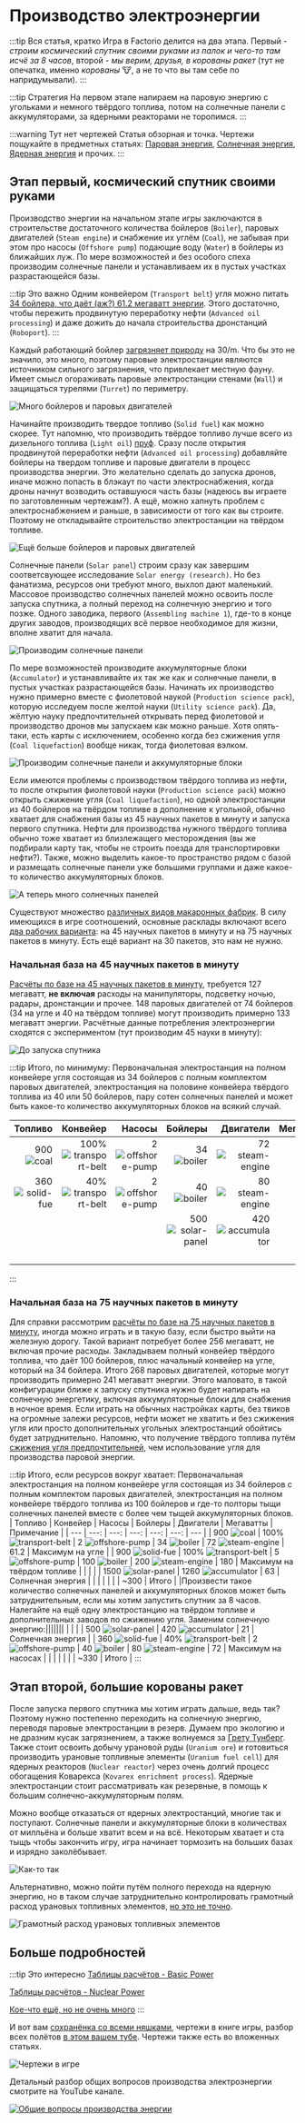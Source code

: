 # Производство электроэнергии

:::tip Вся статья, кратко
Игра в Factorio делится на два этапа. Первый - *строим космический спутник своими руками из палок и чего-то там исчё за 8 часов*, второй - *мы верим, друзья, в корованы ракет* (тут не опечатка, именно *корованы* 🐮, а не то что вы там себе по напридумывали).
:::

:::tip Стратегия
На первом этапе напираем на паровую энергию с угольками и немного твёрдого топлива, потом на солнечные панели с аккумуляторами, за ядерными реакторами не торопимся.
:::

:::warning Тут нет чертежей
Статья обзорная и точка. Чертежи пощукайте в предметных статьях:
[Паровая энергия](SteamPower.md),
[Солнечная энергия](SolarPower.md),
[Ядерная энергия](NuclearPower.md)
и прочих.
:::

## Этап первый, космический спутник своими руками

Производство энергии на начальном этапе игры заключаются в строительстве достаточного количества бойлеров (`Boiler`), паровых двигателей (`Steam engine`) и снабжение их углём (`Coal`), не забывая при этом про насосы (`Offshore pump`) подающие воду (`Water`) в бойлеры из ближайших луж. По мере возможностей и без особого спеха производим солнечные панели и устанавливаем их в пустых участках разрастающейся базы.

:::tip Это важно
Одним конвейером (`Transport belt`) угля можно питать [34 бойлера, что даёт (аж?) 61.2 мегаватт энергии](SteamPower.md). Этого достаточно, чтобы пережить продвинутую переработку нефти (`Advanced oil processing`) и даже дожить до начала строительства дронстанций (`Roboport`).
:::

Каждый работающий бойлер [загрязняет природу](https://wiki.factorio.com/Pollution) на 30/m. Что бы это не значило, это много, поэтому паровые электростанции являются источником сильного загрязнения, что привлекает местную фауну. Имеет смысл огораживать паровые электростанции стенами (`Wall`) и защищаться турелями (`Turret`) по периметру.

![Много бойлеров и паровых двигателей](../../images/PowerProduction/SteamPower.02.png)

Начинайте производить твердое топливо (`Solid fuel`) как можно скорее. Тут напомню, что производить твёрдое топливо лучше всего из дизельного топлива (`Light oil`) [пруф](https://youtu.be/avZhWqnDwHI?t=66). Сразу после открытия продвинутой переработки нефти (`Advanced oil processing`) добавляйте бойлеры на твердом топливе и паровые двигатели в процесс производства энергии. Это желательно сделать до запуска дронов, иначе можно попасть в блэкаут по части электроснабжения, когда дроны начнут возводить оставшуюся часть базы (надеюсь вы играете по заготовленным чертежам?). А ещё, можно хапнуть проблем с электроснабжением и раньше, в зависимости от того как вы строите. Поэтому не откладывайте строительство электростанции на твёрдом топливе.

![Ещё больше бойлеров и паровых двигателей](../../images/PowerProduction/SteamPower.03.png)

Солнечные панели (`Solar panel`) строим сразу как завершим соответсвующее исследование `Solar energy (research)`. Но без фанатизма, ресурсов они требуют много, выхлоп дают маленький. Массовое производство солнечных панелей можно освоить после запуска спутника, а полный переход на солнечную энергию и того позже. Одного заводика, первого (`Assembling machine 1`), где-то в конце других заводов, производящих всё первое необходимое для жизни, вполне хватит для начала.

![Производим солнечные панели](../../images/PowerProduction/PowerProduction.04.png)

По мере возможностей производите аккумуляторные блоки (`Accumulator`) и устанавливайте их так же как и солнечные панели, в пустых участках разрастающейся базы. Начинать их производство нужно примерно вместе с фиолетовой наукой (`Production science pack`), которую исследуем после желтой науки (`Utility science pack`). Да, жёлтую науку предпочтительней открывать перед фиолетовой и производство дронов мы запускаем как можно раньше. Хотя опять-таки, есть карты с исключением, особенно когда без сжижения угля (`Coal liquefaction`) вообще никак, тогда фиолетовая вэлком.

![Производим солнечные панели и аккумуляторные блоки](../../images/PowerProduction/PowerProduction.05.png)

Если имеются проблемы с производством твёрдого топлива из нефти, то после открытия фиолетовой науки (`Production science pack`) можно открыть сжижение угля (`Coal liquefaction`), но одной электростанции из 40 бойлеров на твёрдом топливе в дополнение к угольной, обычно хватает для снабжения базы из 45 научных пакетов в минуту и запуска первого спутника. Нефти для производства нужного твёрдого топлива обычно тоже хватает из близлежащего месторождения (вы же подбирали карту так, чтобы не строить поезда для транспортировки нефти?). Также, можно выделить какое-то пространство рядом с базой и размещать солнечные панели уже большими группами и даже какое-то количество аккумуляторных блоков.

![А теперь много солнечных панелей](../../images/PowerProduction/SolarPower.04.png)

Существуют множество [различных видов макаронных фабрик](https://factorioprints.com/top). В силу имеющихся в игре соотношений, основные расклады включают всего [два рабочих варианта](https://factoriocheatsheet.com/#science): на 45 научных пакетов в минуту и на 75 научных пакетов в минуту. Есть ещё вариант на 30 пакетов, это нам не нужно.

### Начальная база на 45 научных пакетов в минуту

[Расчёты по базе на 45 научных пакетов в минуту](https://kirkmcdonald.github.io/calc.html#zip=bVDbagQxCP2bPCVld7vTpQP5GOs4ray5YMzD/n0TaAudFkU8F1HcwCCew4hXpzVeHc6SOMeL27tmQIrNiCR8IfdGYnGHZsEUcqtFLUzOsVFqEbqVBMYlh4ZMGSlUwPu6r4uX8s7NGI/Ki8cPSowgR+V88d1Y2B5H5ebT5EH/KIuvWraO/91w82109JvW9bp4BZZhOD0tHhB76gJWdJ7gWxHQYc0k35i38Y8B5+jJpbFOqEUteCcbTrW1Pv/kJw==), требуется 127 мегаватт, **не включая** расходы на манипуляторы, подсветку ночью, радары, дронстанции и прочее. 148 паровых двигателей от 74 бойлеров (34 на угле и 40 на твёрдом топливе) могут производить примерно 133 мегаватт энергии. Расчётные данные потребления электроэнергии сходятся с экспериментом (тут производим 45 науки в минуту):

![До запуска спутника](../../images/PowerProduction/PowerProduction.02.png)

:::tip Итого, по минимуму:
Первоначальная электростанция на полном конвейере угля состоящая из 34 бойлеров с полным комплектом паровых двигателей, электростанция на половине конвейера твёрдого топлива из 40 или 50 бойлеров, пару сотен солнечных панелей и может быть какое-то количество аккумуляторных блоков на всякий случай.

| Топливо | Конвейер | Насосы | Бойлеры | Двигатели | Мегаватты | Примечание |
| ---: | ---: | ---: | ---: | ---: | ---: | --- |
| 900 ![coal](../../images/icons/coal.png) | 100% ![transport-belt](../../images/icons/transport-belt.png) | 2 ![offshore-pump](../../images/icons/offshore-pump.png) | 34 ![boiler](../../images/icons/boiler.png) | 72 ![steam-engine](../../images/icons/steam-engine.png) | 61.2 | Максимум на угле |
| 360 ![solid-fue](../../images/icons/solid-fuel.png) | 40% ![transport-belt](../../images/icons/transport-belt.png) | 2 ![offshore-pump](../../images/icons/offshore-pump.png) | 40 ![boiler](../../images/icons/boiler.png) | 80 ![steam-engine](../../images/icons/steam-engine.png) | 72 | Максимум на насосах |
| | | | 500 ![solar-panel](../../images/icons/solar-panel.png) | 420 ![accumulator](../../images/icons/accumulator.png) | 21 | Солнечная энергия |
| | | | | | ~155 | Итого |
:::

### Начальная база на 75 научных пакетов в минуту

Для справки рассмотрим [расчёты по базе на 75 научных пакетов в минуту](https://kirkmcdonald.github.io/calc.html#zip=dZDdigMxCIXfJleTZUpbSgN5GOs4u1LzgzEX+/abgbZXWRTxnE9Q3MAgnvyIu9MaLw6PkjjHs9u7ZkCKzYjEv5R7kFjcoZk3hdxqUfOH59gotQjdSgLjkn1DpozkK+AzaLhdFynf3IxxgvCHEiPIBHVjYfudkHQA0BmqWraO/9zRRksTX4El7GH9ui6A2FMXsKLDOS2tCOgYzSRvzdt4ypAa7uvq0tgn1KIWfJKNSbVQz5/8Aw==), иногда можно играть и в такую базу, если быстро выйти на железную дорогу. Такой вариант потребует более 256 мегаватт, не включая прочие расходы. Закладываем полный конвейер твёрдого топлива, что даёт 100 бойлеров, плюс начальный конвейер на угле, который на 34 бойлера. Итого 268 паровых двигателей, которые могут производить примерно 241 мегаватт энергии. Этого маловато, в такой конфигурации ближе к запуску спутника нужно будет напирать на солнечную энергетику, включая аккумуляторные блоки для снабжения в ночное время. Если играть на обычных настройках карты, без твиков на огромные залежи ресурсов, нефти может не хватить и без сжижения угля или просто дополнительных угольных электростанций обойтись будет затруднительно. Напомню, что получение твёрдого топлива путём [сжижения угля предпочтительней](EfficientFuelForSteamPower.md#уголек-супротив-твердого-топлива), чем использование угля для производства паровой энергии.

:::tip Итого, если ресурсов вокруг хватает:
Первоначальная электростанция на полном конвейере угля состоящая из 34 бойлеров с полным комплектом паровых двигателей, электростанция на полном конвейере твёрдого топлива из 100 бойлеров и где-то полторы тыщи солнечных панелей вместе с более чем тыщей аккумуляторных блоков.
| Топливо | Конвейер | Насосы | Бойлеры | Двигатели | Мегаватты | Примечание |
| --- | ---: | ---: | ---: | ---: | ---: | --- |
| 900 ![coal](../../images/icons/coal.png) | 100% ![transport-belt](../../images/icons/transport-belt.png) | 2 ![offshore-pump](../../images/icons/offshore-pump.png) | 34 ![boiler](../../images/icons/boiler.png) | 72 ![steam-engine](../../images/icons/steam-engine.png) | 61.2 | Максимум на угле |
| 900 ![solid-fue](../../images/icons/solid-fuel.png) | 100% ![transport-belt](../../images/icons/transport-belt.png) | 5 ![offshore-pump](../../images/icons/offshore-pump.png) | 100 ![boiler](../../images/icons/boiler.png) | 200 ![steam-engine](../../images/icons/steam-engine.png) | 180 | Максимум на твёрдом топливе |
| | | | 1500 ![solar-panel](../../images/icons/solar-panel.png) | 1260 ![accumulator](../../images/icons/accumulator.png) | 63 | Солнечная энергия |
| | | | | | ~300 | Итого |
|Произвести такое количество солнечных панелей и аккумуляторных блоков может быть затруднительным, если мы хотим запустить спутник за 8 часов. Налегайте на ещё одну электростанцию на твёрдом топливе и дополнительных заводов по сжижению угля. Заменим солнечную энергию:|||||||
| | | | 500 ![solar-panel](../../images/icons/solar-panel.png) | 420 ![accumulator](../../images/icons/accumulator.png) | 21 | Солнечная энергия |
| 360 ![solid-fue](../../images/icons/solid-fuel.png) | 40% ![transport-belt](../../images/icons/transport-belt.png) | 2 ![offshore-pump](../../images/icons/offshore-pump.png) | 40 ![boiler](../../images/icons/boiler.png) | 80 ![steam-engine](../../images/icons/steam-engine.png) | 72 | Максимум на насосах |
| | | | | | ~330 | Итого |
:::

## Этап второй, большие корованы ракет

После запуска первого спутника мы хотим играть дальше, ведь так? Поэтому нужно постепенно переходить на солнечную энергию, переводя паровые электростанции в резерв. Думаем про экологию и не дразним кусак загрязнением, а также волнуемся за [Грету Тунберг](https://ru.wikipedia.org/wiki/Thunberga_greta). Также стоит освоить добычу урановой руды (`Uranium ore`) и готовиться производить урановые топливные элементы (`Uranium fuel cell`) для ядерных реакторов (`Nuclear reactor`) через очень долгий процесс обогащения Коварекса (`Kovarex enrichment process`). Ядерные электростанции стоит рассматривать как резервные, в помощь к большим солнечно-аккумуляторным полям.

Можно вообще отказаться от ядерных электростанций, многие так и поступают. Солнечные панели и аккумуляторные блоки в количествах от милльёна и больше хватит всем и на всё. Некоторым хватает и ста тыщъ чтобы закончить игру, игра начинает тормозить на больших базах и изрядно заколёбывает.

![Как-то так](../../images/PowerProduction/SolarPower.05.png)

Альтернативно, можно пойти путём полного перехода на ядерную энергию, но в таком случае затруднительно контролировать грамотный расход урановых топливных элементов, [но это не точно](NuclearPower.md#начнем-с-теории).

![Грамотный расход урановых топливных элементов](../../images/PowerProduction/PowerProduction.03.png)

## Больше подробностей

:::tip Это интересно
[Таблицы расчётов - Basic Power](https://factoriocheatsheet.com/#basic-power)

[Таблицы расчётов - Nuclear Power](https://factoriocheatsheet.com/#nuclear-power)

[Кое-что ещё, но не очень много](https://wiki.factorio.com/Power_production)
:::

И вот вам [сохранёнка со всеми няшками](../../saves/AwesomeFactorio%20-%20Power%20Production.zip), чертежи в книге игры, разбор всех полётов [в этом вашем тубе](https://www.youtube.com/playlist?list=PLvB0qwWjZb4ILjgq3RQfSdaBsdfC877kL). Чертежи также есть во вложенных статьях.

![Чертежи в игре](../../images/PowerProduction/PowerProduction.01.png)

Детальный разбор общих вопросов производства электроэнергии смотрите на YouTube канале.

[![Общие вопросы производства энергии](http://img.youtube.com/vi/W_Qp5dzhLe0/0.jpg)](http://www.youtube.com/watch?v=W_Qp5dzhLe0)
